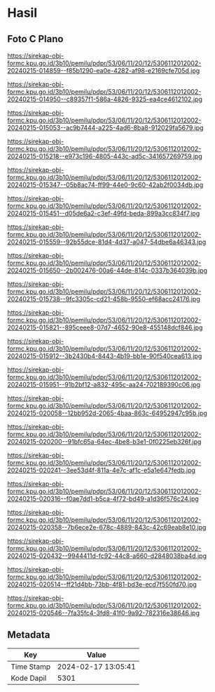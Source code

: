 # Hasil

## Foto C Plano

https://sirekap-obj-formc.kpu.go.id/3b10/pemilu/pdpr/53/06/11/20/12/5306112012002-20240215-014859--f85b1290-ea0e-4282-af98-e2169cfe705d.jpg

https://sirekap-obj-formc.kpu.go.id/3b10/pemilu/pdpr/53/06/11/20/12/5306112012002-20240215-014950--c89357f1-586a-4826-9325-ea4ce4612102.jpg

https://sirekap-obj-formc.kpu.go.id/3b10/pemilu/pdpr/53/06/11/20/12/5306112012002-20240215-015053--ac9b7444-a225-4ad6-8ba8-912029fa5679.jpg

https://sirekap-obj-formc.kpu.go.id/3b10/pemilu/pdpr/53/06/11/20/12/5306112012002-20240215-015218--e973c196-4805-443c-ad5c-341657269759.jpg

https://sirekap-obj-formc.kpu.go.id/3b10/pemilu/pdpr/53/06/11/20/12/5306112012002-20240215-015347--05b8ac74-ff99-44e0-9c60-42ab2f0034db.jpg

https://sirekap-obj-formc.kpu.go.id/3b10/pemilu/pdpr/53/06/11/20/12/5306112012002-20240215-015451--d05de6a2-c3ef-49fd-beda-899a3cc834f7.jpg

https://sirekap-obj-formc.kpu.go.id/3b10/pemilu/pdpr/53/06/11/20/12/5306112012002-20240215-015559--92b55dce-81d4-4d37-a047-54dbe6a46343.jpg

https://sirekap-obj-formc.kpu.go.id/3b10/pemilu/pdpr/53/06/11/20/12/5306112012002-20240215-015650--2b002476-00a6-44de-814c-0337b364039b.jpg

https://sirekap-obj-formc.kpu.go.id/3b10/pemilu/pdpr/53/06/11/20/12/5306112012002-20240215-015738--9fc3305c-cd21-458b-9550-ef68acc24176.jpg

https://sirekap-obj-formc.kpu.go.id/3b10/pemilu/pdpr/53/06/11/20/12/5306112012002-20240215-015821--895ceee8-07d7-4652-90e8-455148dcf846.jpg

https://sirekap-obj-formc.kpu.go.id/3b10/pemilu/pdpr/53/06/11/20/12/5306112012002-20240215-015912--3b2430b4-8443-4b19-bb1e-90f540cea613.jpg

https://sirekap-obj-formc.kpu.go.id/3b10/pemilu/pdpr/53/06/11/20/12/5306112012002-20240215-015951--91b2bf12-a832-495c-aa24-702189390c06.jpg

https://sirekap-obj-formc.kpu.go.id/3b10/pemilu/pdpr/53/06/11/20/12/5306112012002-20240215-020058--12bb952d-2065-4baa-863c-64952947c95b.jpg

https://sirekap-obj-formc.kpu.go.id/3b10/pemilu/pdpr/53/06/11/20/12/5306112012002-20240215-020200--91bfc65a-64ec-4be8-b3e1-0f0225eb326f.jpg

https://sirekap-obj-formc.kpu.go.id/3b10/pemilu/pdpr/53/06/11/20/12/5306112012002-20240215-020241--3ee53d4f-811a-4e7c-af1c-e5a1e647fedb.jpg

https://sirekap-obj-formc.kpu.go.id/3b10/pemilu/pdpr/53/06/11/20/12/5306112012002-20240215-020316--f0ae7dd1-b5ca-4f72-bd49-a1d36f576c24.jpg

https://sirekap-obj-formc.kpu.go.id/3b10/pemilu/pdpr/53/06/11/20/12/5306112012002-20240215-020358--7b6ece2e-678c-4889-843c-42c69eab8e10.jpg

https://sirekap-obj-formc.kpu.go.id/3b10/pemilu/pdpr/53/06/11/20/12/5306112012002-20240215-020432--9944411d-fc92-44c8-a660-d2848038ba4d.jpg

https://sirekap-obj-formc.kpu.go.id/3b10/pemilu/pdpr/53/06/11/20/12/5306112012002-20240215-020514--ff21d4bb-73bb-4f81-bd3e-ecd7f550fd70.jpg

https://sirekap-obj-formc.kpu.go.id/3b10/pemilu/pdpr/53/06/11/20/12/5306112012002-20240215-020546--7fa35fc4-3fd8-41f0-9a92-782316e38646.jpg


## Metadata

| Key        | Value               |
| ---------- | ------------------- |
| Time Stamp | 2024-02-17 13:05:41 |
| Kode Dapil | 5301                |



